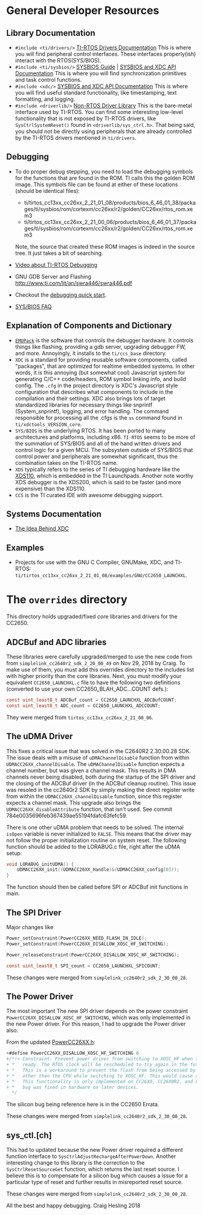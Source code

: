 # General Developer Resources

## Library Documentation
* `#include <ti/drivers/>` [TI-RTOS Drivers Documentation][TIRTOSDriversDoc]
  This is where you will find peripheral control interfaces.
  These interfaces properly(ish) interact with the RTOS(SYS/BIOS).
* `#include <ti/sysbios/>` [SYSBIOS Guide][SYSBIOSGuideDoc] | [SYSBIOS and XDC API Documentation][SYSBIOSandXDCDoc]
  This is where you will find synchronization primitives and task control functions.
* `#include <xdc/>` [SYSBIOS and XDC API Documentation][SYSBIOSandXDCDoc]
  This is where you will find useful standard functionality, like timestamping,
  text formatting, and logging.
* `#include <driverlib/>` [Non-RTOS Driver Library][CC26XXWareDoc]
  This is the bare-metal interface used by TI-RTOS. You can find some
  interesting low-level functionality that is not exposed by TI-RTOS drivers,
  like `SysCtrlSystemReset()` found in `<driverlib/sys_ctrl.h>`.
  That being said, you should not be directly using peripherals that are
  already controlled by the TI-RTOS drivers mentioned in `ti/drivers`.

## Debugging
* To do proper debug stepping, you need to load the debugging symbols for the
  functions that are found in the ROM. TI calls this the golden ROM image.
  This symbols file can be found at either of these locations
  (should be identical files):
  - ti/tirtos_cc13xx_cc26xx_2_21_01_08/products/bios_6_46_01_38/packages/ti/sysbios/rom/cortexm/cc26xx/r2/golden/CC26xx/rtos_rom.xem3
  - ti/tirtos_cc13xx_cc26xx_2_21_00_06/products/bios_6_46_01_37/packages/ti/sysbios/rom/cortexm/cc26xx/r2/golden/CC26xx/rtos_rom.xem3

  Note, the source that created these ROM images is indeed in the source tree.
  It just takes a bit of searching.
* [Video about TI-RTOS Debugging](https://training.ti.com/debugging-common-application-issues-ti-rtos?cu=1127843)
* GNU GDB Server and Flashing http://www.ti.com/lit/an/swra446/swra446.pdf
* Checkout the [debugging quick start][DebuggingQuickStart].
* [SYS/BIOS FAQ](http://processors.wiki.ti.com/index.php/SYS/BIOS_FAQs#4_Exception_Dump_Decoding_Using_the_CCS_Register_View)

## Explanation of Components and Dictionary
* [`EMUPack`][EMUPackDownload] is the software that controls the debugger
  hardware. It controls things like flashing, providing a gdb server,
  upgrading debugger FW, and more.
  Annoyingly, it installs to the `ti/ccs_base` directory.
* `XDC` is a standard for providing reusable software components,
  called "packages", that are optimized for realtime embedded systems.
  In other words, it is this annoying (but somewhat cool) Javascript system
  for generating C/C++ code/headers, ROM symbol linking info, and build config.
  The `.cfg` in the project directory is XDC's Javascript style configuration
  that describes what components to include in the compilation and their
  settings.
  XDC also brings lots of target standardized libraries for necessary things
  like snprintf (System_snprintf), logging, and error handling.
  The command responsible for processing all the .cfgs is the `xs` command
  found in `ti/xdctools_VERSION_core`.
* `SYS/BIOS` is the underlying RTOS. It has been ported to many architectures
  and platforms, including x86. `TI-RTOS` seems to be more of the summation of SYS/BIOS and
  all of the hand written drivers and control logic for a given MCU.
  The subsystem outside of SYS/BIOS that control power and peripherals are
  somewhat significant, thus the combination takes on the TI-RTOS name.
* `XDS` typically refers to the series of TI debugging hardware like the [XDS110][XDS110DebugProbeManual], which is embedded in the TI Launchpads.
  Another note worthy XDS debugger is the XDS200, which is said to be faster
  (and more expensive) than the XDS110.
* `CCS` is the TI curated IDE with awesome debugging support.

## Systems Documentation
* [The Idea Behind XDC](http://rtsc.eclipse.org/mediawiki-tip/images/1/12/XDCtools_Getting_Started_Guide.pdf)

## Examples
* Projects for use with the GNU C Compiler, GNUMake, XDC, and TI-RTOS:
  `ti/tirtos_cc13xx_cc26xx_2_21_01_08/examples/GNU/CC2650_LAUNCHXL`.

# The `overrides` directory
This directory holds upgraded/fixed core libraries and drivers for the CC2650.

## ADCBuf and ADC libraries
These libraries were carefully upgraded/merged to use the new code from from `simplelink_cc2640r2_sdk_2_20_00_49` on Nov 29, 2018 by Craig.
To make use of them, you must add this overrides directory to the includes list with higher priority than the core libraries. Next, you must modify your equivalent `CC2650_LAUNCHXL.c` file to have the following two definitions (converted to use your own CC2650_BLAH_ADC...COUNT defs.):
```C
const uint_least8_t ADCBuf_count = CC2650_LAUNCHXL_ADCBufCOUNT;
const uint_least8_t ADC_count = CC2650_LAUNCHXL_ADCCOUNT;
```
They were merged from `tirtos_cc13xx_cc26xx_2_21_00_06`.

## The uDMA Driver
This fixes a critical issue that was solved in the C2640R2 2.30.00.28 SDK.
The issue deals with a misuse of `uDMAChannelDisable` function
from within `UDMACC26XX_channelDisable`. The `uDMAChannelDisable` function
expects a channel number, but was given a channel mask. This results in
DMA channels never being disabled, both during the startup of the SPI driver
and the closing of the ADCBuf driver (in the ADCBuf cleanup routine).
This issue was resoled in the cc2640r2 SDK by simply making the direct register
write from within the `UDMACC26XX_channelDisable` function, since this register
expects a channel mask.
This upgrade also brings the `UDMACC26XX_disableAttribute` function, that isn't used.
See commit 784e0035696feb367439ae55194fdafc63fefc59.

There is one other uDMA problem that needs to be solved.
The internal `isOpen` variable is never initialized to `FALSE`.
This means that the driver may not follow the proper initialization
routine on system reset.
The following function should be added to the LORABUG.c file, right after
the uDMA setup:
```C
void LORABUG_initUDMA() {
    UDMACC26XX_init((UDMACC26XX_Handle)&(UDMACC26XX_config[0]));
}
```
The function should then be called before SPI or ADCBuf init functions in main.

## The SPI Driver

Major changes like
```C
Power_setConstraint(PowerCC26XX_NEED_FLASH_IN_IDLE);
Power_setConstraint(PowerCC26XX_DISALLOW_XOSC_HF_SWITCHING);
```
```C
Power_releaseConstraint(PowerCC26XX_DISALLOW_XOSC_HF_SWITCHING);
```

```C
const uint_least8_t SPI_count = CC2650_LAUNCHXL_SPICOUNT;
```

These changes were merged from `simplelink_cc2640r2_sdk_2_30_00_28`.

## The Power Driver
The most important
The new SPI driver depends on the power constraint
`PowerCC26XX_DISALLOW_XOSC_HF_SWITCHING`, which was only implemented
in the new Power driver. For this reason, I had to upgrade the Power driver
also.

From the updated [PowerCC26XX.h](overrides/ti/drivers/power/PowerCC26XX.h):
```C
+#define PowerCC26XX_DISALLOW_XOSC_HF_SWITCHING 6
+/*!< Constraint: Prevent power driver from switching to XOSC_HF when the crystal is
+ *   ready. The RTOS clock will be rescheduled to try again in the future.
+ *   This is a workaround to prevent the flash from being accessed by a bus master
+ *   other than the CPU while switching to XOSC_HF. This would cause a bus stall.
+ *   This functionality is only implemented on CC26X0, CC26X0R2, and CC13X0 as the
+ *   bug was fixed in hardware on later devices.
  */
```
The silicon bug being reference here is in the CC2650 Errata.

These changes were merged from `simplelink_cc2640r2_sdk_2_30_00_28`.

## sys_ctl.[ch]
This had to updated because the new Power driver required a different
function interface to `SysCtrlAdjustRechargeAfterPowerDown`.
Another interesting change to this library is the correction to the
`SysCtrlResetSourceGet` function, which returns the last reset source.
I believe this is to compensate for a silicon bug which causes a issue
for a particular type of reset and further results in misreported reset source.

These changes were merged from `simplelink_cc2640r2_sdk_2_30_00_28`.

[TIRTOSDriversDoc]: http://software-dl.ti.com/dsps/dsps_public_sw/sdo_sb/targetcontent/tirtos/2_21_01_08/exports/tirtos_full_2_21_01_08/products/tidrivers_full_2_21_01_01/docs/doxygen/html/index.html
[SYSBIOSGuideDoc]: http://www.ti.com/lit/pdf/spruex3
[SYSBIOSandXDCDoc]: http://software-dl.ti.com/dsps/dsps_public_sw/sdo_sb/targetcontent/bios/sysbios/6_42_01_20/exports/bios_6_42_01_20/docs/cdoc/
[CC26XXWareDoc]: http://software-dl.ti.com/dsps/dsps_public_sw/sdo_sb/targetcontent/tirtos/2_21_01_08/exports/tirtos_full_2_21_01_08/products/cc26xxware_2_24_03_17272/doc/driverlib/index.html

[EMUPackDownload]: http://processors.wiki.ti.com/index.php/XDS_Emulation_Software_Package
[DebuggingQuickStart]: http://dev.ti.com/tirex/content/simplelink_cc13x0_sdk_1_30_00_06/docs/ti154stack/ti154stack-sdg/ti154stack-sdg/debugging/general-debugging.html
[XDS110DebugProbeManual]: http://www.ti.com/lit/ug/sprui94/sprui94.pdf


All the best and happy debugging.
Craig Hesling 2018